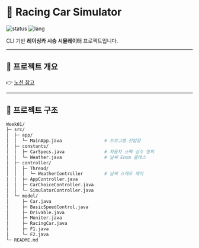 # 🚗 Racing Car Simulator

![status](https://img.shields.io/badge/Status-Completed-4caf50?style=flat-square)
![lang](https://img.shields.io/badge/Language-Java-orange?style=flat-square)

CLI 기반 **레이싱카 시승 시뮬레이터** 프로젝트입니다.  

---

## 📌 프로젝트 개요
👉 [노션 참고](https://www.notion.so/shopping-mall/26e25e3f71a480ac80a0c44fe5adc491)

---

## 📂 프로젝트 구조

```bash
Week01/
├─ src/
│  ├─ app/
│  │  └─ MainApp.java                # 프로그램 진입점
│  ├─ constants/
│  │  ├─ CarSpecs.java               # 자동차 스펙 상수 정의
│  │  └─ Weather.java                # 날씨 Enum 클래스
│  ├─ controller/
│  │  ├─ Thread/                     
│  │  │  └─ WeatherController        # 날씨 스레드 제어
│  │  ├─ AppController.java
│  │  ├─ CarChoiceController.java
│  │  └─ SimulatorController.java
│  └─ model/
│     ├─ Car.java
│     ├─ BasicSpeedControl.java
│     ├─ Drivable.java
│     ├─ Moniter.java
│     ├─ RacingCar.java
│     ├─ F1.java
│     └─ F2.java
└─ README.md

